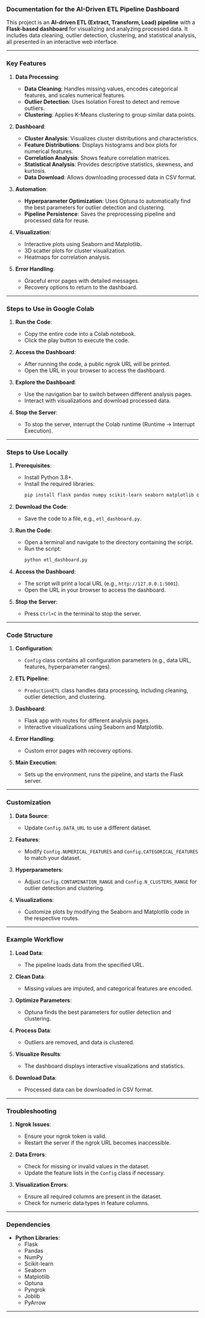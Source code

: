 ### **Documentation for the AI-Driven ETL Pipeline Dashboard**

This project is an **AI-driven ETL (Extract, Transform, Load) pipeline** with a **Flask-based dashboard** for visualizing and analyzing processed data. It includes data cleaning, outlier detection, clustering, and statistical analysis, all presented in an interactive web interface.

---

### **Key Features**

1. **Data Processing**:
   - **Data Cleaning**: Handles missing values, encodes categorical features, and scales numerical features.
   - **Outlier Detection**: Uses Isolation Forest to detect and remove outliers.
   - **Clustering**: Applies K-Means clustering to group similar data points.

2. **Dashboard**:
   - **Cluster Analysis**: Visualizes cluster distributions and characteristics.
   - **Feature Distributions**: Displays histograms and box plots for numerical features.
   - **Correlation Analysis**: Shows feature correlation matrices.
   - **Statistical Analysis**: Provides descriptive statistics, skewness, and kurtosis.
   - **Data Download**: Allows downloading processed data in CSV format.

3. **Automation**:
   - **Hyperparameter Optimization**: Uses Optuna to automatically find the best parameters for outlier detection and clustering.
   - **Pipeline Persistence**: Saves the preprocessing pipeline and processed data for reuse.

4. **Visualization**:
   - Interactive plots using Seaborn and Matplotlib.
   - 3D scatter plots for cluster visualization.
   - Heatmaps for correlation analysis.

5. **Error Handling**:
   - Graceful error pages with detailed messages.
   - Recovery options to return to the dashboard.

---

### **Steps to Use in Google Colab**

1. **Run the Code**:
   - Copy the entire code into a Colab notebook.
   - Click the play button to execute the code.

2. **Access the Dashboard**:
   - After running the code, a public ngrok URL will be printed.
   - Open the URL in your browser to access the dashboard.

3. **Explore the Dashboard**:
   - Use the navigation bar to switch between different analysis pages.
   - Interact with visualizations and download processed data.

4. **Stop the Server**:
   - To stop the server, interrupt the Colab runtime (Runtime → Interrupt Execution).

---

### **Steps to Use Locally**

1. **Prerequisites**:
   - Install Python 3.8+.
   - Install the required libraries:
     ```bash
     pip install flask pandas numpy scikit-learn seaborn matplotlib optuna pyngrok joblib pyarrow
     ```

2. **Download the Code**:
   - Save the code to a file, e.g., `etl_dashboard.py`.

3. **Run the Code**:
   - Open a terminal and navigate to the directory containing the script.
   - Run the script:
     ```bash
     python etl_dashboard.py
     ```

4. **Access the Dashboard**:
   - The script will print a local URL (e.g., `http://127.0.0.1:5001`).
   - Open the URL in your browser to access the dashboard.

5. **Stop the Server**:
   - Press `Ctrl+C` in the terminal to stop the server.

---

### **Code Structure**

1. **Configuration**:
   - `Config` class contains all configuration parameters (e.g., data URL, features, hyperparameter ranges).

2. **ETL Pipeline**:
   - `ProductionETL` class handles data processing, including cleaning, outlier detection, and clustering.

3. **Dashboard**:
   - Flask app with routes for different analysis pages.
   - Interactive visualizations using Seaborn and Matplotlib.

4. **Error Handling**:
   - Custom error pages with recovery options.

5. **Main Execution**:
   - Sets up the environment, runs the pipeline, and starts the Flask server.

---

### **Customization**

1. **Data Source**:
   - Update `Config.DATA_URL` to use a different dataset.

2. **Features**:
   - Modify `Config.NUMERICAL_FEATURES` and `Config.CATEGORICAL_FEATURES` to match your dataset.

3. **Hyperparameters**:
   - Adjust `Config.CONTAMINATION_RANGE` and `Config.N_CLUSTERS_RANGE` for outlier detection and clustering.

4. **Visualizations**:
   - Customize plots by modifying the Seaborn and Matplotlib code in the respective routes.

---

### **Example Workflow**

1. **Load Data**:
   - The pipeline loads data from the specified URL.

2. **Clean Data**:
   - Missing values are imputed, and categorical features are encoded.

3. **Optimize Parameters**:
   - Optuna finds the best parameters for outlier detection and clustering.

4. **Process Data**:
   - Outliers are removed, and data is clustered.

5. **Visualize Results**:
   - The dashboard displays interactive visualizations and statistics.

6. **Download Data**:
   - Processed data can be downloaded in CSV format.

---

### **Troubleshooting**

1. **Ngrok Issues**:
   - Ensure your ngrok token is valid.
   - Restart the server if the ngrok URL becomes inaccessible.

2. **Data Errors**:
   - Check for missing or invalid values in the dataset.
   - Update the feature lists in the `Config` class if necessary.

3. **Visualization Errors**:
   - Ensure all required columns are present in the dataset.
   - Check for numeric data types in feature columns.

---

### **Dependencies**

- **Python Libraries**:
  - Flask
  - Pandas
  - NumPy
  - Scikit-learn
  - Seaborn
  - Matplotlib
  - Optuna
  - Pyngrok
  - Joblib
  - PyArrow

---
